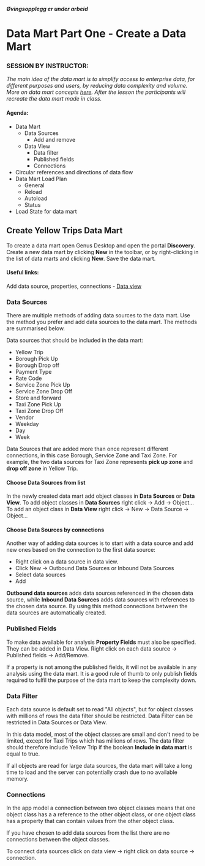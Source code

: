 
**_Øvingsopplegg er under arbeid_**

# Data Mart Part One - Create a Data Mart

### SESSION BY INSTRUCTOR: 

_The main idea of the data mart is to simplify access to enterprise data, for different purposes and users, by reducing data complexity and volume. More on data mart concepts [here](https://docs.genus.no/users/analyze-report-and-discover/data-marts/data-mart-concepts.html). After the lesson the participants will recreate the data mart made in class._

#### Agenda:

- Data Mart 
    - Data Sources
        - Add and remove
    - Data View 
        - Data filter
        - Published fields
        - Connections 
- Circular references and directions of data flow
- Data Mart Load Plan
    - General
    - Reload
    - Autoload 
    - Status
- Load State for data mart

## Create Yellow Trips Data Mart

To create a data mart open Genus Desktop and open the portal **Discovery**. Create a new data mart by clicking **New** in the toolbar, or by right-clicking in the list of data marts and clicking **New**. Save the data mart. 

#### Useful links:

Add data source, properties, connections - [Data view](https://docs.genus.no/users/analyze-report-and-discover/data-marts/data-view.html)

### Data Sources 

There are multiple methods of adding data sources to the data mart. Use the method you prefer and add data sources to the data mart. The methods are summarised below. 

Data sources that should be included in the data mart: 

* Yellow Trip
* Borough Pick Up
* Borough Drop off
* Payment Type
* Rate Code
* Service Zone Pick Up
* Service Zone Drop Off
* Store and forward
* Taxi Zone Pick Up 
* Taxi Zone Drop Off
* Vendor
* Weekday
* Day
* Week 

Data Sources that are added more than once represent different connections, in this case Borough, Service Zone and Taxi Zone. For example, the two data sources for Taxi Zone represents **pick up zone** and **drop off zone** in Yellow Trip.  

#### Choose Data Sources from list

In the newly created data mart add object classes in **Data Sources** or **Data View**. To add object classes in **Data Sources** right click -> Add -> Object... To add an object class in **Data View** right click -> New -> Data Source -> Object... 

#### Choose Data Sources by connections  

Another way of adding data sources is to start with a data source and add new ones based on the connection to the first data source:

- Right click on a data source in data view.
- Click New -> Outbound Data Sources or Inbound Data Sources 
- Select data sources 
- Add 

**Outbound data sources** adds data sources referenced in the chosen data source, while **Inbound Data Sources** adds data sources with references to the chosen data source. By using this method connections between the data sources are automatically created. 

### Published Fields

To make data available for analysis **Property Fields** must also be specified. They can be added in Data View. Right click on each data source -> Published fields -> Add/Remove. 

If a property is not among the published fields, it will not be available in any analysis using the data mart. It is a good rule of thumb to only publish fields required to fulfil the purpose of the data mart to keep the complexity down.  

### Data Filter

Each data source is default set to read "All objects", but for object classes with millions of rows the data filter should be restricted. Data Filter can be restricted in Data Sources or Data View.  

In this data model, most of the object classes are small and don't need to be limited, except for Taxi Trips which has millions of rows. The data filter should therefore include Yellow Trip if the boolean **Include in data mart** is equal to true. 

If all objects are read for large data sources, the data mart will take a long time to load and the server can potentially crash due to no available memory. 

### Connections

In the app model a connection between two object classes means that one object class has a a reference to the other object class, or one object class has a property that can contain values from the other object class. 

If you have chosen to add data sources from the list there are no connections between the object classes.  

To connect data sources click on data view -> right click on data source -> connection. 
